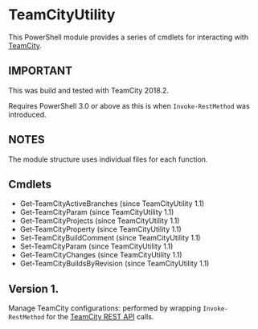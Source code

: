 # TeamCityUtility
This PowerShell module provides a series of cmdlets for interacting with [TeamCity](https://confluence.jetbrains.com/display/TCD18/Extending+TeamCity).

## IMPORTANT
This was build and tested with TeamCity 2018.2.

Requires PowerShell 3.0 or above as this is when `Invoke-RestMethod` was introduced.

## NOTES
The module structure uses individual files for each function.

## Cmdlets

* Get-TeamCityActiveBranches (since TeamCityUtility 1.1)
* Get-TeamCityParam (since TeamCityUtility 1.1)
* Get-TeamCityProjects (since TeamCityUtility 1.1)
* Get-TeamCityProperty (since TeamCityUtility 1.1)
* Set-TeamCityBuildComment (since TeamCityUtility 1.1)
* Set-TeamCityParam (since TeamCityUtility 1.1)
* Get-TeamCityChanges (since TeamCityUtility 1.1)
* Get-TeamCityBuildsByRevision (since TeamCityUtility 1.1)

## Version 1.

Manage TeamCity configurations: performed by wrapping `Invoke-RestMethod` for the [TeamCity REST API](https://confluence.jetbrains.com/display/TCD18/REST+API) calls.
